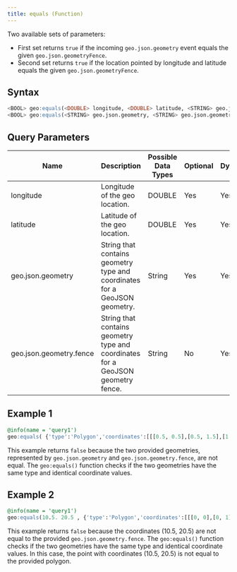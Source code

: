 ```yaml
---
title: equals (Function)
---
```


Two available sets of parameters:

- First set returns `true` if the incoming `geo.json.geometry` event equals the given `geo.json.geometryFence`.
- Second set returns `true` if the location pointed by longitude and latitude equals the given `geo.json.geometryFence`.

## Syntax

```sql
<BOOL> geo:equals(<DOUBLE> longitude, <DOUBLE> latitude, <STRING> geo.json.geometry.fence)
<BOOL> geo:equals(<STRING> geo.json.geometry, <STRING> geo.json.geometry.fence)
```

## Query Parameters

| Name              | Description                   | Possible Data Types | Optional | Dynamic |
|-------------------|-------------------------------|---------------------|----------|---------|
| longitude 	              | Longitude of the geo location.         | DOUBLE       | Yes       | Yes     |
| latitude | Latitude of the geo location.                  | DOUBLE              | Yes      | Yes     |
| geo.json.geometry          | String that contains geometry type and coordinates for a GeoJSON geometry. | String                | Yes      | Yes     |
| geo.json.geometry.fence         | String that contains geometry type and coordinates for a GeoJSON geometry fence. | String                | No      | Yes     |

## Example 1

```sql
@info(name = 'query1')
geo:equals( {'type':'Polygon','coordinates':[[[0.5, 0.5],[0.5, 1.5],[1.5, 1.5],[1.5, 0.5],[0.5, 0.5]]]} , {'type':'Polygon','coordinates':[[[10, 10],[10, 11],[11, 11],[11, 10],[10, 10]]]} )
```

This example returns `false` because the two provided geometries, represented by `geo.json.geometry` and `geo.json.geometry.fence`, are not equal. The `geo:equals()` function checks if the two geometries have the same type and identical coordinate values.

## Example 2

```sql
@info(name = 'query1')
geo:equals(10.5. 20.5 , {'type':'Polygon','coordinates':[[[0, 0],[0, 1],[1, 1],[1, 0],[0, 0]]]})
```

This example returns `false` because the coordinates (10.5, 20.5) are not equal to the provided `geo.json.geometry.fence`. The `geo:equals()` function checks if the two geometries have the same type and identical coordinate values. In this case, the point with coordinates (10.5, 20.5) is not equal to the provided polygon.
